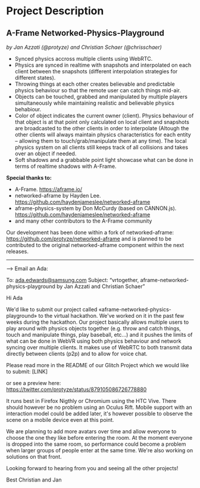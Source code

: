 # Project Description

## A-Frame Networked-Physics-Playground

*by Jan Azzati (@protyze)
and Christian Schaer (@chrisschaer)*

- Synced physics accross multiple clients using WebRTC.
- Physics are synced in realtime with snapshots and interpolated on each client between the snapshots (different interpolation strategies for different states).
- Throwing things at each other creates believable and predictable physics behaviour so that the remote user can catch things mid-air.
- Objects can be touched, grabbed and manipulated by multiple players simultaneously while maintaining realistic and believable physics behabiour.
- Color of object indicates the current owner (client). Physics behaviour of that object is at that point only calculated on local client and snapshots are broadcasted to the other clients in order to interpolate (Altough the other clients will always maintain physics characteristics for each entity – allowing them to touch/grab/manipulate them at any time). The local physics system on all clients still keeps track of all collisions and takes over an object if needed.
- Soft shadows and a grabbable point light showcase what can be done in terms of realtime shadows with A-Frame. 

**Special thanks to:**
- A-Frame. https://aframe.io/
- networked-aframe by Hayden Lee. https://github.com/haydenjameslee/networked-aframe
- aframe-physics-system by Don McCurdy (based on CANNON.js). https://github.com/haydenjameslee/networked-aframe
- and many other contributors to the A-Frame community

Our development has been done within a fork of networked-aframe: https://github.com/protyze/networked-aframe and is planned to be contributed to the original networked-aframe component within the next releases.

--------------------------------------------------------

--> Email an Ada:

To: ada.edwards@samsung.com
Subject: “vrtogether, aframe-networked-physics-playground by Jan Azzati and Christian Schaer”

Hi Ada

We'd like to submit our project called «aframe-networked-physics-playground» to the virtual hackathon. We've worked on it in the past few weeks during the hackathon. Our project basically allows multiple users to play around with physics objects together (e.g. throw and catch things, touch and manipulate things, play baseball, etc...) and it pushes the limits of what can be done in WebVR using both physics behaviour and network syncing over multiple clients. It makes use of WebRTC to both transmit data directly between clients (p2p) and to allow for voice chat.

Please read more in the README of our Glitch Project which we would like to submit:
[LINK]

or see a preview here:
https://twitter.com/protyze/status/879105086726778880

It runs best in Firefox Nigthly or Chromium using the HTC Vive. There should however be no problem using an Oculus Rift. Mobile support with an interaction model could be added later, it's however possible to observe the scene on a mobile device even at this point.

We are planning to add more avatars over time and allow everyone to choose the one they like before entering the room. At the moment everyone is dropped into the same room, so performance could become a problem when larger groups of people enter at the same time. We're also working on solutions on that front.

Looking forward to hearing from you and seeing all the other projects!

Best
Christian and Jan
